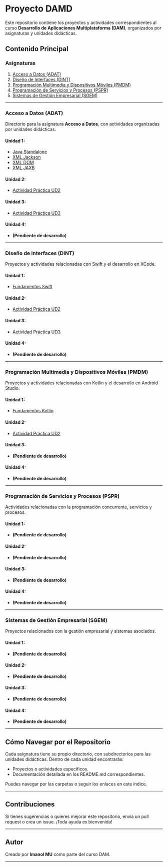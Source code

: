 # Proyecto DAMD

Este repositorio contiene los proyectos y actividades correspondientes al curso **Desarrollo de Aplicaciones Multiplataforma (DAM)**, organizados por asignaturas y unidades didácticas.

## Contenido Principal

### Asignaturas

1. [Acceso a Datos (ADAT)](#acceso-a-datos-adat)
2. [Diseño de Interfaces (DINT)](#diseño-de-interfaces-dint)
3. [Programación Multimedia y Dispositivos Móviles (PMDM)](#programación-multimedia-y-dispositivos-móviles-pmdm)
4. [Programación de Servicios y Procesos (PSPR)](#programación-de-servicios-y-procesos-pspr)
5. [Sistemas de Gestión Empresarial (SGEM)](#sistemas-de-gestión-empresarial-sgem)

---

### Acceso a Datos (ADAT)

Directorio para la asignatura **Acceso a Datos**, con actividades organizadas por unidades didácticas.

#### **Unidad 1:**
- [Java Standalone](ADAT/UD1/JavaStandalone/README.md)
- [XML Jackson](ADAT/UD1/XML_Jackson/README.md)
- [XML DOM](ADAT/UD1/XML_DOM/README.md)
- [XML JAXB](ADAT/UD1/XML_JAXB/README.md)

#### **Unidad 2:**
- [Actividad Práctica UD2](ADAT/UD2/Actividad_UD2_JDBC/README.md)

#### **Unidad 3:**
- [Actividad Práctica UD3](ADAT/UD3/Actividad_UD3_Hibernate/README.md)

#### **Unidad 4:**
- **(Pendiente de desarrollo)**

---

### Diseño de Interfaces (DINT)

Proyectos y actividades relacionadas con Swift y el desarrollo en XCode.
#### **Unidad 1:**
- [Fundamentos Swift](DINT/UD1/Fundamentos_Swift/README.md)

#### **Unidad 2:**
- [Actividad Práctica UD2](DINT/UD2/Actividad_Practica_UD2/README.md)

#### **Unidad 3:**
- [Actividad Práctica UD3](DINT/UD3/Actividad_Practica_UD3/README.md)

#### **Unidad 4:**
- **(Pendiente de desarrollo)**

---

### Programación Multimedia y Dispositivos Móviles (PMDM)

Proyectos y actividades relacionadas con Kotlin y el desarrollo en Android Studio.

#### **Unidad 1:**
- [Fundamentos Kotlin](PMDM/UD1/Fundamentos_Kotlin/README.md)

#### **Unidad 2:**
- [Actividad Práctica UD2](PMDM/UD2/Actividad_Practica_UD2/README.md)

#### **Unidad 3:**
- **(Pendiente de desarrollo)**

#### **Unidad 4:**
- **(Pendiente de desarrollo)**

---

### Programación de Servicios y Procesos (PSPR)

Actividades relacionadas con la programación concurrente, servicios y procesos.

#### **Unidad 1:**
- **(Pendiente de desarrollo)**

#### **Unidad 2:**
- **(Pendiente de desarrollo)**

#### **Unidad 3:**
- **(Pendiente de desarrollo)**

#### **Unidad 4:**
- **(Pendiente de desarrollo)**

---

### Sistemas de Gestión Empresarial (SGEM)

Proyectos relacionados con la gestión empresarial y sistemas asociados.

#### **Unidad 1:**
- **(Pendiente de desarrollo)**

#### **Unidad 2:**
- **(Pendiente de desarrollo)**

#### **Unidad 3:**
- **(Pendiente de desarrollo)**

#### **Unidad 4:**
- **(Pendiente de desarrollo)**

---

## Cómo Navegar por el Repositorio

Cada asignatura tiene su propio directorio, con subdirectorios para las unidades didácticas. Dentro de cada unidad encontrarás:

- Proyectos o actividades específicos.
- Documentación detallada en los README.md correspondientes.

Puedes navegar por las carpetas o seguir los enlaces en este índice.

---

## Contribuciones

Si tienes sugerencias o quieres mejorar este repositorio, envía un pull request o crea un issue. ¡Toda ayuda es bienvenida!

---

## Autor

Creado por **Imanol MU** como parte del curso DAM.

---
